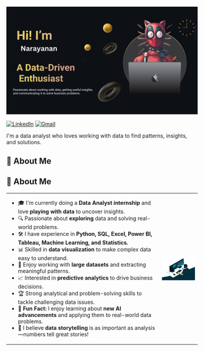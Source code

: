 ![Banner](photo/Presentation-PHOTO.jpg)


[![LinkedIn](https://img.shields.io/badge/LinkedIn-0A66C2?style=for-the-badge&logo=linkedin&logoColor=white)](https://www.linkedin.com/in/narayanan01/) [![Gmail](https://img.shields.io/badge/Gmail-D14836?style=for-the-badge&logo=gmail&logoColor=white)](mailto:nani02011999@gmail.com)


I'm a data analyst who loves working with data to find patterns, insights, and solutions.
## 🚀 About Me

## 🚀 About Me

<table>
  <tr>
    <td style="width:80%; vertical-align: top;">
      <ul>
        <li>🎓 I'm currently doing a <b>Data Analyst internship</b> and love <b>playing with data</b> to uncover insights.</li>
        <li>🔍 Passionate about <b>exploring</b> data and solving real-world problems.</li>
        <li>🛠 I have experience in <b>Python, SQL, Excel, Power BI, Tableau, Machine Learning, and Statistics.</b></li>
        <li>📊 Skilled in <b>data visualization</b> to make complex data easy to understand.</li>
        <li>🔢 Enjoy working with <b>large datasets</b> and extracting meaningful patterns.</li>
        <li>📈 Interested in <b>predictive analytics</b> to drive business decisions.</li>
        <li>🏆 Strong analytical and problem-solving skills to tackle challenging data issues.</li>
        <li>🎉 <b>Fun Fact:</b> I enjoy learning about <b>new AI advancements</b> and applying them to real-world data problems.</li>
        <li>📖 I believe <b>data storytelling</b> is as important as analysis—numbers tell great stories!</li>
      </ul>
    </td>
    <td style="width:40%;">
      <img src="photo/giphy.gif" width="350" alt="GIF">
    </td>
  </tr>
</table>





